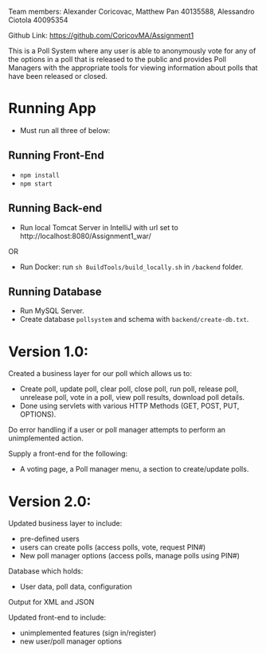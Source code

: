 Team members: Alexander Coricovac, Matthew Pan 40135588, Alessandro Ciotola 40095354

Github Link: https://github.com/CoricovMA/Assignment1

This is a Poll System where any user is able to anonymously vote for any of the options in a poll that is released to the public and provides Poll Managers with the appropriate tools for viewing information about polls that have been released or closed.

# Running App
- Must run all three of below:
## Running Front-End
- `npm install`
- `npm start`
## Running Back-end
- Run local Tomcat Server in IntelliJ with url set to http://localhost:8080/Assignment1_war/

OR

- Run Docker: run `sh BuildTools/build_locally.sh` in `/backend` folder.
## Running Database
- Run MySQL Server.
- Create database `pollsystem` and schema with `backend/create-db.txt`.

# Version 1.0:
Created a business layer for our poll which allows us to:
- Create poll, update poll, clear poll, close poll, run poll, release poll, unrelease poll, vote in a poll, view poll results, download poll details.
- Done using servlets with various HTTP Methods (GET, POST, PUT, OPTIONS).

Do error handling if a user or poll manager attempts to perform an unimplemented action.

Supply a front-end for the following:
- A voting page, a Poll manager menu, a section to create/update polls.

# Version 2.0:
Updated business layer to include:
- pre-defined users
- users can create polls (access polls, vote, request PIN#)
- New poll manager options (access polls, manage polls using PIN#)

Database which holds: 
- User data, poll data, configuration

Output for XML and JSON

Updated front-end to include:
- unimplemented features (sign in/register)
- new user/poll manager options
